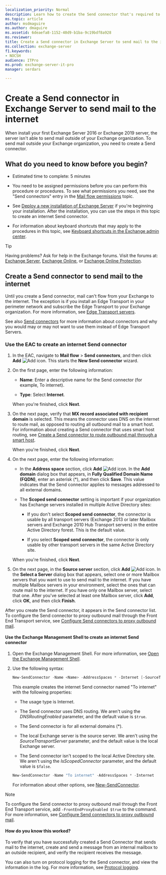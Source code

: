 ```yaml
---
localization_priority: Normal
description: Learn how to create the Send connector that's required to send mail to the internet in Exchange 2016 and Exchange 2019.
ms.topic: article
author: msdmaguire
ms.author: dmaguire
ms.assetid: 6deaefa8-1152-40d9-b1ba-9c19bdf8a928
ms.reviewer:
title: Create a Send connector in Exchange Server to send mail to the internet
ms.collection: exchange-server
f1.keywords:
- NOCSH
audience: ITPro
ms.prod: exchange-server-it-pro
manager: serdars

---
```


# Create a Send connector in Exchange Server to send mail to the internet

When install your first Exchange Server 2016 or Exchange 2019 server, the server isn't able to send mail outside of your Exchange organization. To send mail outside your Exchange organization, you need to create a Send connector.

## What do you need to know before you begin?

- Estimated time to complete: 5 minutes

- You need to be assigned permissions before you can perform this procedure or procedures. To see what permissions you need, see the "Send connectors" entry in the [Mail flow permissions](../../permissions/feature-permissions/mail-flow-permissions.md) topic.

- See [Deploy a new installation of Exchange Server](../../plan-and-deploy/deploy-new-installations/deploy-new-installations.md) if you're beginning your installation. After the installation, you can use the steps in this topic to create an internet Send connector.

- For information about keyboard shortcuts that may apply to the procedures in this topic, see [Keyboard shortcuts in the Exchange admin center](../../about-documentation/exchange-admin-center-keyboard-shortcuts.md).

> [!TIP]
> Having problems? Ask for help in the Exchange forums. Visit the forums at: [Exchange Server](https://social.technet.microsoft.com/forums/office/home?category=exchangeserver), [Exchange Online](https://social.technet.microsoft.com/forums/msonline/home?forum=onlineservicesexchange), or [Exchange Online Protection](https://social.technet.microsoft.com/forums/forefront/home?forum=FOPE).

## Create a Send connector to send mail to the internet

Until you create a Send connector, mail can't flow from your Exchange to the internet. The exception is if you install an Edge Transport in your perimeter network and subscribe the Edge Transport to your Exchange organization. For more information, see [Edge Transport servers](../../architecture/edge-transport-servers/edge-transport-servers.md).

See also [Send connectors](send-connectors.md) for more information about connectors and why you would may or may not want to use them instead of Edge Transport Servers.

### Use the EAC to create an internet Send connector

1. In the EAC, navigate to **Mail flow** \> **Send connectors**, and then click **Add** ![Add icon](../../media/ITPro_EAC_AddIcon.png). This starts the **New Send connector** wizard.

2. On the first page, enter the following information:

   - **Name**: Enter a descriptive name for the Send connector (for example, To internet).

   - **Type**: Select **Internet**.

   When you're finished, click **Next**.

3. On the next page, verify that **MX record associated with recipient domain** is selected. This means the connector uses DNS on the internet to route mail, as opposed to routing all outbound mail to a smart host. For information about creating a Send connector that uses smart host routing, see [Create a Send connector to route outbound mail through a smart host](outbound-smart-host-routing.md).

   When you're finished, click **Next**.

4. On the next page, enter the following information:

   - In the **Address space** section, click **Add** ![Add icon](../../media/ITPro_EAC_AddIcon.png). In the **Add domain** dialog box that appears, in **Fully Qualified Domain Name (FQDN)**, enter an asterisk (\*), and then click **Save**. This value indicates that the Send connector applies to messages addressed to all external domains.

   - The **Scoped send connector** setting is important if your organization has Exchange servers installed in multiple Active Directory sites:

     - If you don't select **Scoped send connector**, the connector is usable by all transport servers (Exchange 2013 or later Mailbox servers and Exchange 2010 Hub Transport servers) in the entire Active Directory forest. This is the default value.

     - If you select **Scoped send connector**, the connector is only usable by other transport servers in the same Active Directory site.

   When you're finished, click **Next**.

5. On the next page, in the **Source server** section, click **Add** ![Add icon](../../media/ITPro_EAC_AddIcon.png). In the **Select a Server** dialog box that appears, select one or more Mailbox servers that you want to use to send mail to the internet. If you have multiple Mailbox servers in your environment, select the ones that can route mail to the internet. If you have only one Mailbox server, select that one. After you've selected at least one Mailbox server, click **Add**, click **OK**, and then click **Finish**.

After you create the Send connector, it appears in the Send connector list. To configure the Send connector to proxy outbound mail through the Front End Transport service, see [Configure Send connectors to proxy outbound mail](proxy-outbound-mail.md).

#### Use the Exchange Management Shell to create an internet Send connector

1. Open the Exchange Management Shell. For more information, see [Open the Exchange Management Shell](/powershell/exchange/open-the-exchange-management-shell).

2. Use the following syntax:

   ```PowerShell
   New-SendConnector -Name <Name> -AddressSpaces * -Internet [-SourceTransportServer <fqdn1>,<fqdn2>...]
   ```

   This example creates the internet Send connector named "To internet" with the following properties:

   - The usage type is Internet.

   - The Send connector uses DNS routing. We aren't using the _DNSRoutingEnabled_ parameter, and the default value is `$true`.

   - The Send connector is for all external domains (\*).

   - The local Exchange server is the source server. We aren't using the _SourceTransportServer_ parameter, and the default value is the local Exchange server.

   - The Send connector isn't scoped to the local Active Directory site. We aren't using the _IsScopedConnector_ parameter, and the default value is `$false`.

   ```PowerShell
   New-SendConnector -Name "To internet" -AddressSpaces * -Internet
   ```

   For information about other options, see [New-SendConnector](/powershell/module/exchange/new-sendconnector).

> [!NOTE]
> To configure the Send connector to proxy outbound mail through the Front End Transport service, add `-FrontEndProxyEnabled $true` to the command. For more information, see [Configure Send connectors to proxy outbound mail](proxy-outbound-mail.md).

#### How do you know this worked?

To verify that you have successfully created a Send Connector that sends mail to the internet, create and send a message from an internal mailbox to an outside recipient, and verify the recipient receives the message.

You can also turn on protocol logging for the Send connector, and view the information in the log. For more information, see [Protocol logging](protocol-logging.md).